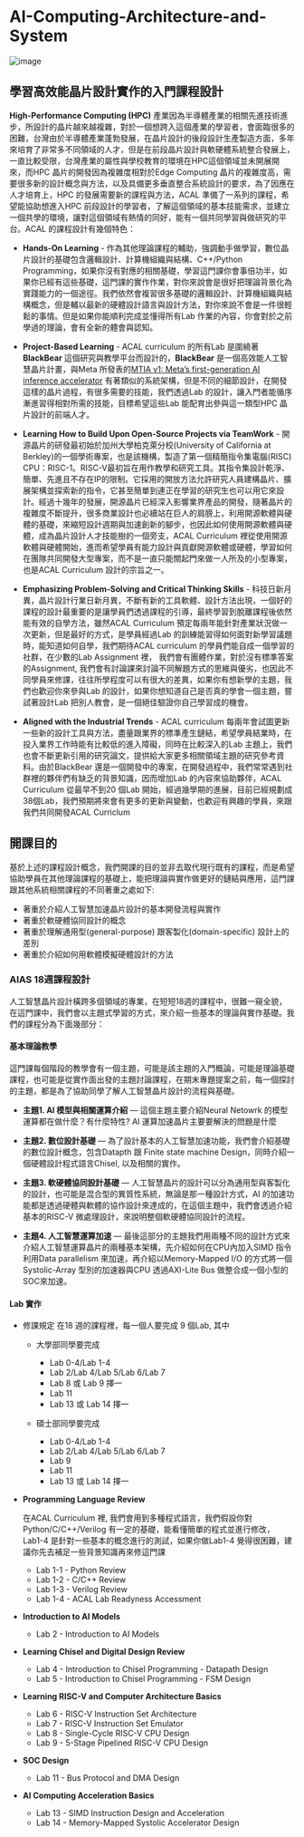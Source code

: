 # AI-Computing-Architecture-and-System

![image](https://github.com/107061130/AI-Computing-Architecture-and-System/assets/79574369/0754009a-00c1-4cd5-94a1-e0b964e97995)

## 學習高效能晶片設計實作的入門課程設計

  **High-Performance Computing (HPC)** 產業因為半導體產業的相關先進技術進步，所設計的晶片越來越複雜，對於一個想跨入這個產業的學習者，會面臨很多的困難，台灣由於半導體產業蓬勃發展，在晶片設計的後段設計生產製造方面，多年來培育了非常多不同領域的人才，但是在前段晶片設計與軟硬體系統整合發展上，一直比較受限，台灣產業的屬性與學校教育的環境在HPC這個領域並未開展開來，而HPC 晶片的開發因為複雜度相對於Edge Computing 晶片的複雜度高，需要很多新的設計概念與方法，以及具備更多垂直整合系統設計的要求，為了因應在人才培育上，HPC 的發展需要新的課程與方法，ACAL 準備了一系列的課程，希望能協助想進入HPC 前段設計的學習者，了解這個領域的基本技能需求，並建立一個共學的環境，讓對這個領域有熱情的同好，能有一個共同學習與做研究的平台。ACAL 的課程設計有幾個特色：

- **Hands-On Learning** - 作為其他理論課程的輔助，強調動手做學習，數位晶片設計的基礎包含邏輯設計、計算機組織與結構、C++/Python Programming，如果你沒有對應的相關基礎，學習這門課你會事倍功半，如果你已經有這些基礎，這門課的實作作業，對你來說會是很好把理論背景化為實踐能力的一個途徑。我們依然會複習很多基礎的邏輯設計、計算機組織與結構概念，但是輔以最新的硬體設計語言與設計方法，對你來說不會是一件很輕鬆的事情。但是如果你能順利完成並懂得所有Lab 作業的內容，你會對於之前學過的理論，會有全新的體會與認知。

- **Project-Based Learning** - ACAL curriculum 的所有Lab 是圍繞著**BlackBear** 這個研究與教學平台而設計的，**BlackBear** 是一個高效能人工智慧晶片計畫，與Meta 所發表的[MTIA v1: Meta’s first-generation AI inference accelerator](https://ai.meta.com/blog/meta-training-inference-accelerator-AI-MTIA/) 有著類似的系統架構，但是不同的細節設計，在開發這樣的晶片過程，有很多需要的技能，我們透過Lab 的設計，讓入門者能循序漸進習得相對所需的技能，目標希望這些Lab 能配育出參與這一類型HPC 晶片設計的前端人才。 

- **Learning How to Build Upon Open-Source Projects via TeamWork** - 開源晶片的研發最初始於加州大學柏克萊分校(University of California at Berkley)的一個學術專案，也是該機構，製造了第一個精簡指令集電腦(RISC) CPU：RISC-1。RISC-V最初旨在用作教學和研究工具。其指令集設計乾淨、簡單、先進且不存在IP的限制。它採用的開放方法允許研究人員建構晶片、擴展架構並探索新的指令，它甚至簡單到連正在學習的研究生也可以用它來設計。經過十幾年的發展，開源晶片已經深入影響業界產品的開發，隨著晶片的複雜度不斷提升，很多商業設計也必續站在巨人的肩膀上，利用開源軟體與硬體的基礎，來縮短設計週期與加速創新的腳步，也因此如何使用開源軟體與硬體，成為晶片設計人才技能樹的一個旁支，ACAL Curriculum 裡從使用開源軟體與硬體開始，進而希望學員有能力設計與貢獻開源軟體或硬體，學習如何在團隊共同開發大型專案，而不是一直只能關起門來做一人所及的小型專案，也是ACAL Curriculum 設計的宗旨之一。

- **Emphasizing Problem-Solving and Critical Thinking Skills** - 科技日新月異，晶片設計行業日新月異，不斷有新的工具軟體、設計方法出現，一個好的課程的設計最重要的是讓學員們透過課程的引導，最終學習到脫離課程後依然能有效的自學方法，雖然ACAL Curriculum 預定每兩年能針對產業狀況做一次更新，但是最好的方式，是學員經過Lab 的訓練能習得如何面對新學習議題時，能知道如何自學，我們期待ACAL curriculum 的學員們能自成一個學習的社群，在少數的Lab Assignment 裡， 我們會有團體作業，對於沒有標準答案的Assignment, 我們會有討論課來討論不同解題方式的思維與優劣，也因此不同學員來修課，往往所學程度可以有很大的差異，如果你有想新學的主題，我們也歡迎你來參與Lab 的設計，如果你想知道自己是否真的學會一個主題，嘗試著設計Lab 把別人教會，是一個絕佳驗證你自己學習成的機會。

- **Aligned with the Industrial Trends** - ACAL curriculum 每兩年會試圖更新一些新的設計工具與方法，盡量跟業界的標準產生鏈結，希望學員結業時，在投入業界工作時能有比較低的進入障礙，同時在比較深入的Lab 主題上，我們也會不斷更新引用的研究論文，提供給大家更多相關領域主題的研究參考資料。由於BlackBear 還是一個開發中的專案，在開發過程中，我們常常遇到社群裡的夥伴們有缺乏的背景知識，因而增加Lab 的內容來協助夥伴，ACAL Curriculum 從最早不到20 個Lab 開始，經過幾學期的進展，目前已經規劃成38個Lab，我們預期將來會有更多的更新與變動，也歡迎有興趣的學員，來跟我們共同開發ACAL Curriclum

## 開課目的

 基於上述的課程設計概念，我們開課的目的並非去取代現行既有的課程，而是希望協助學員在其他理論課程的基礎上，能把理論與實作做更好的鏈結與應用，這門課跟其他系統相關課程的不同著重之處如下:

- 著重於介紹人工智慧加速晶片設計的基本開發流程與實作
- 著重於軟硬體協同設計的概念
- 著重於理解通用型(general-purpose) 跟客製化(domain-specific) 設計上的差別
- 著重於介紹如何用軟體模擬硬體設計的方法

### AIAS 18週課程設計

人工智慧晶片設計橫跨多個領域的專業，在短短18週的課程中，很難一窺全貌，在這門課中，我們會以主題式學習的方式，來介紹一些基本的理論與實作基礎。我們的課程分為下面幾部分：

#### 基本理論教學
這門課每個階段的教學會有一個主題，可能是該主題的入門概論，可能是理論基礎課程，也可能是從實作面出發的主題討論課程，在期末專題提案之前，每一個探討的主題，都是為了協助同學了解人工智慧晶片設計的流程與基礎。

- **主題1. AI 模型與相關運算介紹** — 這個主題主要介紹Neural Netowrk 的模型運算都在做什麼？有什麼特性? AI 運算加速晶片主要要解決的問題是什麼

- **主題2. 數位設計基礎** — 為了設計基本的人工智慧加速功能，我們會介紹基礎的數位設計概念，包含Datapth 跟 Finite state machine Design，同時介紹一個硬體設計程式語言Chisel, 以及相關的實作。

- **主題3. 軟硬體協同設計基礎** — 人工智慧晶片的設計可以分為通用型與客製化的設計，也可能是混合型的異質性系統，無論是那一種設計方式，AI 的加速功能都是透過硬體與軟體的協作設計來達成的，在這個主題中，我們會透過介紹基本的RISC-V 微處理設計，來說明整個軟硬體協同設計的流程。

- **主題4. 人工智慧運算加速** — 最後這部分的主題我們用兩種不同的設計方式來介紹人工智慧運算晶片的兩種基本架構，先介紹如何在CPU內加入SIMD 指令利用Data parallelism 來加速，再介紹以Memory-Mapped I/O 的方式將一個Systolic-Array 型別的加速器與CPU 透過AXI-Lite Bus 做整合成一個小型的SOC來加速。

#### Lab 實作

- 修課規定
     在18 週的課程裡，每一個人要完成 9 個Lab, 其中
    - 大學部同學要完成 
        - Lab 0-4/Lab 1-4
        - Lab 2/Lab 4/Lab 5/Lab 6/Lab 7 
        - Lab 8 或 Lab 9 擇一
        - Lab 11
        - Lab 13 或 Lab 14 擇一
   
   - 碩士部同學要完成 
        - Lab 0-4/Lab 1-4
        - Lab 2/Lab 4/Lab 5/Lab 6/Lab 7 
        - Lab 9 
        - Lab 11
        - Lab 13 或 Lab 14 擇一

- **Programming Language Review** 

    在ACAL Curriculum 裡, 我們會用到多種程式語言，我們假設你對Python/C/C++/Verilog 有一定的基礎，能看懂簡單的程式並進行修改，Lab1-4 是針對一些基本的概念進行的測試，如果你做Lab1-4 覺得很困難，建議你先去補足一些背景知識再來修這門課
    - Lab 1-1 - Python Review 
    - Lab 1-2 - C/C++ Review
    - Lab 1-3 - Verilog Review
    - Lab 1-4 - ACAL Lab Readyness Accessment


- **Introduction to AI Models**

    - Lab 2 - Introduction to AI Models


- **Learning Chisel and Digital Design Review**

    - Lab 4 - Introduction to Chisel Programming - Datapath Design
    - Lab 5 - Introduction to Chisel Programming - FSM Design


- **Learning RISC-V and Computer Architecture Basics**

    - Lab 6 - RISC-V Instruction Set Architecture
    - Lab 7 - RISC-V Instruction Set Emulator
    - Lab 8 - Single-Cycle RISC-V CPU Design
    - Lab 9 - 5-Stage Pipelined RISC-V CPU Design

- **SOC Design**

    - Lab 11 - Bus Protocol and DMA Design


- **AI Computing Acceleration Basics**

    - Lab 13 - SIMD Instruction Design and Acceleration 
    - Lab 14 - Memory-Mapped Systolic Accelerator Design
